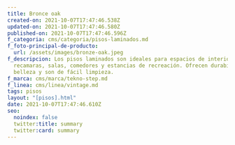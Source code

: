 ```yaml
---
title: Bronce oak
created-on: 2021-10-07T17:47:46.538Z
updated-on: 2021-10-07T17:47:46.580Z
published-on: 2021-10-07T17:47:46.596Z
f_categoria: cms/categoria/pisos-laminados.md
f_foto-principal-de-producto:
  url: /assets/images/bronze-oak.jpeg
f_descripcion: Los pisos laminados son ideales para espacios de interior como
  recamaras, salas, comedores y estancias de recreación. Ofrecen durabilidad,
  belleza y son de fácil limpieza.
f_marca: cms/marca/tekno-step.md
f_linea: cms/linea/vintage.md
tags: pisos
layout: "[pisos].html"
date: 2021-10-07T17:47:46.610Z
seo:
  noindex: false
  twitter:title: summary
  twitter:card: summary
---
```

